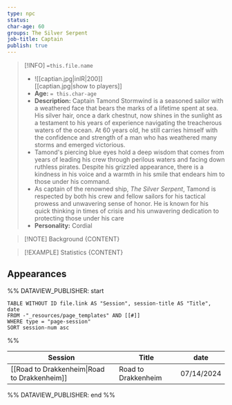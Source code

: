 ```yaml
---
type: npc
status: 
char-age: 60
groups: The Silver Serpent
job-title: Captain
publish: true
---
```


>[!INFO] `=this.file.name`
>- ![[captian.jpg|inlR|200]]
<br/> [[captian.jpg|show to players]]
>- **Age:** `= this.char-age`
> - **Description:** Captain Tamond Stormwind is a seasoned sailor with a weathered face that bears the marks of a lifetime spent at sea. His silver hair, once a dark chestnut, now shines in the sunlight as a testament to his years of experience navigating the treacherous waters of the ocean. At 60 years old, he still carries himself with the confidence and strength of a man who has weathered many storms and emerged victorious.
> - Tamond's piercing blue eyes hold a deep wisdom that comes from years of leading his crew through perilous waters and facing down ruthless pirates. Despite his grizzled appearance, there is a kindness in his voice and a warmth in his smile that endears him to those under his command.
> - As captain of the renowned ship, *The Silver Serpent*, Tamond is respected by both his crew and fellow sailors for his tactical prowess and unwavering sense of honor. He is known for his quick thinking in times of crisis and his unwavering dedication to protecting those under his care
> - **Personality:** Cordial
 
 >[!NOTE] Background
 > {CONTENT}

 >[!EXAMPLE] Statistics
 > {CONTENT}
## Appearances

%% DATAVIEW_PUBLISHER: start
```dataview
TABLE WITHOUT ID file.link AS "Session", session-title AS "Title", date
FROM -"_resources/page_templates" AND [[#]]
WHERE type = "page-session"
SORT session-num asc
```
%%

| Session                                                  | Title               | date       |
| -------------------------------------------------------- | ------------------- | ---------- |
| [[Road to Drakkenheim\|Road to Drakkenheim]] | Road to Drakkenheim | 07/14/2024 |

%% DATAVIEW_PUBLISHER: end %%
